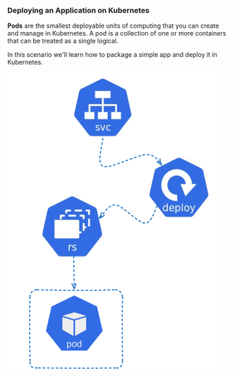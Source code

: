 <br>

### Deploying an Application on Kubernetes

**Pods** are the smallest deployable units of computing that you can create and manage in Kubernetes. A pod is a collection of one or more containers that can be treated as a single logical.

In this scenario we'll learn how to package a simple app and deploy it in Kubernetes.

![Scan results](./assets/flow.png)